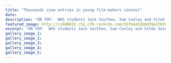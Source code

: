 ```yaml
---
title: "Thousands view entries in young film-makers contest"
date: 
description: "ON TOP:  WHS students Jack Southee, Sam Conley and Vitek Sosnowski who tackled alcohol abuse in their video for young film-makers at the Wanganui War Memorial Hall last Friday night."
featured_image: http://c1940652.r52.cf0.rackcdn.com/55fb4a52b8d39a3787000bb1/Jack-Southee.Sam-Conley.Vitek-Sosnowksi-Sept-2015.jpg
excerpt: "ON TOP:  WHS students Jack Southee, Sam Conley and Vitek Sosnowski who tackled alcohol abuse in their video for young film-makers at the Wanganui War Memorial Hall last Friday night as the annual awards for the Yeah Hard 30 Second Ad Competition were announced, from Wanganui Chronicle article on 17/9/15..."
gallery_image_1: 
gallery_image_2: 
gallery_image_3: 
gallery_image_4: 
gallery_image_5: 
---
```

